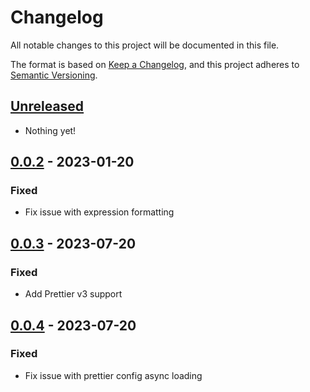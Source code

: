 # Changelog

All notable changes to this project will be documented in this file.

The format is based on [Keep a Changelog](https://keepachangelog.com/en/1.0.0/),
and this project adheres to [Semantic Versioning](https://semver.org/spec/v2.0.0.html).

## [Unreleased]

- Nothing yet!

## [0.0.2] - 2023-01-20

### Fixed

- Fix issue with expression formatting

## [0.0.3] - 2023-07-20

### Fixed

- Add Prettier v3 support

## [0.0.4] - 2023-07-20

### Fixed

- Fix issue with prettier config async loading

[unreleased]: https://github.com/dimitribarbot/prettier-plugin-tailwind-styled-components/compare/v0.0.4...HEAD
[0.0.4]: https://github.com/dimitribarbot/prettier-plugin-tailwind-styled-components/compare/v0.0.3...v0.0.4
[0.0.3]: https://github.com/dimitribarbot/prettier-plugin-tailwind-styled-components/compare/v0.0.2...v0.0.3
[0.0.2]: https://github.com/dimitribarbot/prettier-plugin-tailwind-styled-components/compare/21dc923c300729789a998bbedfbb2f54b7ef04a6...v0.0.2